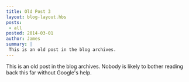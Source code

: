 ```yaml
---
title: Old Post 3
layout: blog-layout.hbs
posts:
 - all
posted: 2014-03-01
author: James
summary: |
 This is an old post in the blog archives.
---
```

This is an old post in the blog archives.  Nobody is likely to bother reading back this far without Google's help.